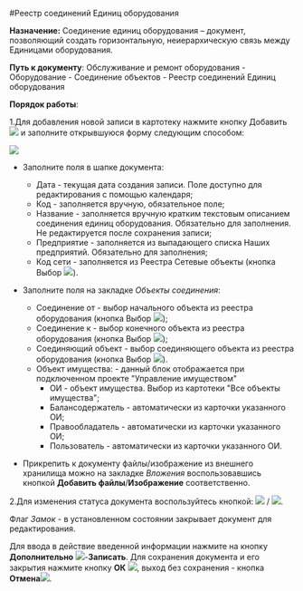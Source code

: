 ﻿#Реестр соединений Единиц оборудования

**Назначение:** Соединение единиц оборудования – документ, позволяющий создать горизонтальную, неиерархическую связь между Единицами оборудования.


**Путь к документу**: Обслуживание и ремонт оборудования - Оборудование - Соединение объектов - Реестр соединений Единиц оборудования


**Порядок работы**:

1.Для добавления новой записи в картотеку нажмите кнопку Добавить   ![](topic:Repair.Repair.AddFiles.Btn_Add.png) и заполните открывшуюся форму следующим способом:


![](topic:.Repair.AddFiles.Screenshot_11718.jpg)


* Заполните поля в шапке документа:
    * Дата - текущая дата создания записи. Поле доступно для редактирования с помощью календаря;
    * Код - заполняется вручную, обязательное поле;
    * Название - заполняется вручную кратким текстовым описанием соединения единиц оборудования. Обязательно для заполнения. Не редактируется после сохранения записи;
    * Предприятие - заполняется из выпадающего списка Наших предприятий. Обязательно для заполнения;
    * Код сети - заполняется из Реестра Сетевые объекты (кнопка Выбор ![](topic:Com.AddFiles.Buttons.Btn_select.png)).
* Заполните поля на закладке *Объекты соединения*:
    * Соединение от - выбор начального объекта из реестра оборудования (кнопка Выбор ![](topic:Com.AddFiles.Buttons.Btn_select.png));
    * Соединение к  - выбор конечного объекта из реестра оборудования (кнопка Выбор ![](topic:Com.AddFiles.Buttons.Btn_select.png));
    * Соединяющий объект  - выбор соединяющего объекта из реестра оборудования (кнопка Выбор ![](topic:Com.AddFiles.Buttons.Btn_select.png)).
    *  Объект имущества: - данный блок отображается при подключенном проекте "Управление имуществом"
        * ОИ - объект имущества. Выбор из картотеки "Все объекты имущества";
        * Балансодержатель - автоматически из карточки указанного ОИ;
        * Правообладатель - автоматически из карточки указанного ОИ;
        * Пользователь - автоматически из карточки указанного ОИ.

* Прикрепить к документу файлы/изображение из внешнего хранилища можно на закладке *Вложения* воспользовавшись кнопкой **Добавить файлы**/**Изображение** соответственно.

2.Для изменения статуса документа воспользуйтесь кнопкой: ![](topic:.Repair.AddFiles.Btn_Razntsti.png) / ![](topic:.Repair.AddFiles.Btn_Otmena.png).

Флаг *Замок* - в установленном состоянии закрывает документ для редактирования.

Для ввода в действие введенной информации нажмите на кнопку **Дополнительно** ![](topic:Com.AddFiles.Buttons.Btn_SystemMenu.png)-**Записать**.
Для сохранения документа и его закрытия нажмите кнопку **ОК** ![](topic:Com.AddFiles.Buttons.Btn_Post.png), выход без сохранения  - кнопка  **Отмена**![](topic:Com.AddFiles.Buttons.BtnCloseCancel.png). 

